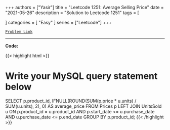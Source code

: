 
+++
authors = ["Yasir"]
title = "Leetcode 1251: Average Selling Price"
date = "2021-05-26"
description = "Solution to Leetcode 1251"
tags = [
    
]
categories = [
    "Easy"
]
series = ["Leetcode"]
+++



[`Problem Link`](https://leetcode.com/problems/average-selling-price/description/)

---

**Code:**

{{< highlight html >}}
# Write your MySQL query statement below
SELECT p.product_id, IFNULL(ROUND(SUM(p.price * u.units) / SUM(u.units), 2), 0) AS average_price 
FROM Prices p
LEFT JOIN UnitsSold u
ON p.product_id = u.product_id AND p.start_date <= u.purchase_date AND u.purchase_date <= p.end_date
GROUP BY p.product_id;
{{< /highlight >}}

